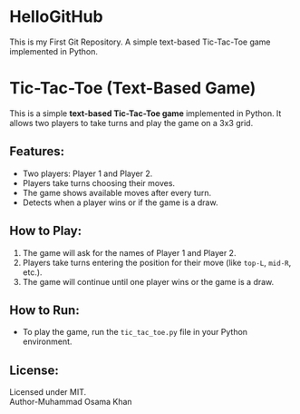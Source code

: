 # HelloGitHub
This is my First Git Repository. A simple text-based Tic-Tac-Toe game implemented in Python.
# Tic-Tac-Toe (Text-Based Game)

This is a simple **text-based Tic-Tac-Toe game** implemented in Python. It allows two players to take turns and play the game on a 3x3 grid.

## Features:
- Two players: Player 1 and Player 2.
- Players take turns choosing their moves.
- The game shows available moves after every turn.
- Detects when a player wins or if the game is a draw.

## How to Play:
1. The game will ask for the names of Player 1 and Player 2.
2. Players take turns entering the position for their move (like `top-L`, `mid-R`, etc.).
3. The game will continue until one player wins or the game is a draw.


## How to Run:
- To play the game, run the `tic_tac_toe.py` file in your Python environment.

## License:
Licensed under MIT.
<br>
Author-Muhammad Osama Khan
